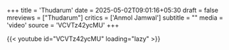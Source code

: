 +++
title = 'Thudarum'
date = 2025-05-02T09:01:16+05:30
draft = false
mreviews = ["Thudarum"]
critics = ['Anmol Jamwal']
subtitle = ""
media = 'video'
source = 'VCVTz42ycMU'
+++

{{< youtube id="VCVTz42ycMU" loading="lazy" >}}
